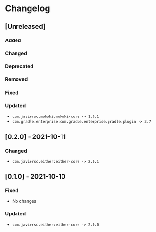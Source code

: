 # Changelog

## [Unreleased]

### Added

### Changed

### Deprecated

### Removed

### Fixed

### Updated

- `com.javiersc.mokoki:mokoki-core -> 1.0.1`
- `com.gradle.enterprise:com.gradle.enterprise.gradle.plugin -> 3.7`

## [0.2.0] - 2021-10-11

### Changed

- `com.javiersc.either:either-core -> 2.0.1`

## [0.1.0] - 2021-10-10

### Fixed

- No changes

### Updated

- `com.javiersc.either:either-core -> 2.0.0`
